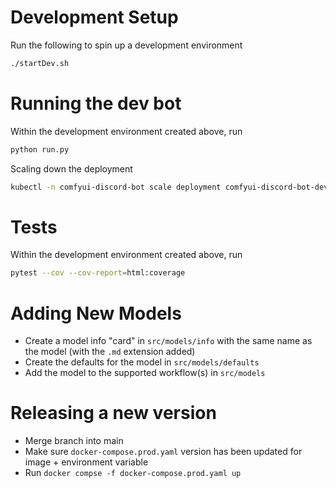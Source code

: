 # Development Setup
Run the following to spin up a development environment
```bash
./startDev.sh
```

# Running the dev bot
Within the development environment created above, run
```bash
python run.py
```
Scaling down the deployment
```bash
kubectl -n comfyui-discord-bot scale deployment comfyui-discord-bot-dev --replicas 0
```

# Tests
Within the development environment created above, run
```bash
pytest --cov --cov-report=html:coverage
```

# Adding New Models
* Create a model info "card" in `src/models/info` with the same name as the model (with the `.md` extension added)
* Create the defaults for the model in `src/models/defaults`
* Add the model to the supported workflow(s) in `src/models`

# Releasing a new version
* Merge branch into main
* Make sure `docker-compose.prod.yaml` version has been updated for image + environment variable
* Run `docker compse -f docker-compose.prod.yaml up`